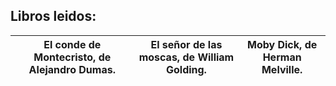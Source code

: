 ## Libros leidos:

| El conde de Montecristo, de Alejandro Dumas. | El señor de las moscas, de William Golding. | Moby Dick, de Herman Melville. |
|----------------------------------------------|---------------------------------------------|--------------------------------|


